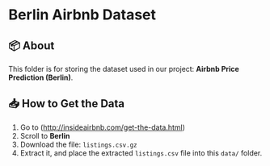# Berlin Airbnb Dataset

## 📦 About
This folder is for storing the dataset used in our project: **Airbnb Price Prediction (Berlin)**.

## 📥 How to Get the Data

1. Go to (http://insideairbnb.com/get-the-data.html)
2. Scroll to **Berlin**
3. Download the file: `listings.csv.gz`
4. Extract it, and place the extracted `listings.csv` file into this `data/` folder.



